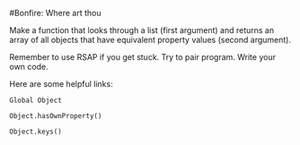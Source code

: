 #Bonfire: Where art thou

Make a function that looks through a list (first argument) and returns an array of all objects that have equivalent property values (second argument).

Remember to use RSAP if you get stuck. Try to pair program. Write your own code.

Here are some helpful links:

    Global Object

    Object.hasOwnProperty()

    Object.keys()